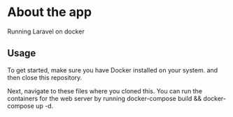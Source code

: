 # About the app
Running Laravel on docker


## Usage
To get started, make sure you have Docker installed on your system. and then close this repository.

Next, navigate to these files where you cloned this. You can run the containers for the web server by running
docker-compose build && docker-compose up -d.